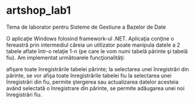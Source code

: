 # artshop_lab1

Tema de laborator pentru Sisteme de Gestiune a Bazelor de Date

O aplicaţie Windows folosind framework-ul .NET. Aplicaţia conţine o fereastră prin intermediul căreia un utilizator poate manipula datele a 2 tabele aflate într-o relaţie 1-n (pe care le vom numi tabelă părinte şi tabelă fiu). Am implementat următoarele funcţionalităţi:

afişare toate înregistrările tabelei părinte;
la selectarea unei înregistrări din părinte, se vor afişa toate înregistrările tabelei fiu
la selectarea unei înregistrări din fiu, permite ştergerea sau actualizarea datelor acesteia
având selectată o înregistrare din părinte, se permite adăugarea unei noi înregistrări fiu.
